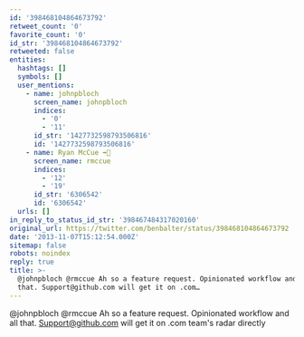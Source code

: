 ```yaml
---
id: '398468104864673792'
retweet_count: '0'
favorite_count: '0'
id_str: '398468104864673792'
retweeted: false
entities:
  hashtags: []
  symbols: []
  user_mentions:
    - name: johnpbloch
      screen_name: johnpbloch
      indices:
        - '0'
        - '11'
      id_str: '1427732598793506816'
      id: '1427732598793506816'
    - name: Ryan McCue ➡️🐘
      screen_name: rmccue
      indices:
        - '12'
        - '19'
      id_str: '6306542'
      id: '6306542'
  urls: []
in_reply_to_status_id_str: '398467484317020160'
original_url: https://twitter.com/benbalter/status/398468104864673792
date: '2013-11-07T15:12:54.000Z'
sitemap: false
robots: noindex
reply: true
title: >-
  @johnpbloch @rmccue Ah so a feature request. Opinionated workflow and all
  that. Support@github.com will get it on .com…
---
```


@johnpbloch @rmccue Ah so a feature request. Opinionated workflow and all that. Support@github.com will get it on .com team's radar directly